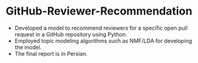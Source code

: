 # GitHub-Reviewer-Recommendation
* Developed a model to recommend reviewers for a specific open pull request in a GitHub repository using Python.
* Employed topic modeling algorithms such as NMF/LDA for developing the model.
* The final report is in Persian.
